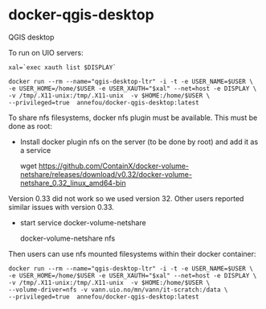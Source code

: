 # docker-qgis-desktop
QGIS desktop


To run on UIO servers:

	xal=`exec xauth list $DISPLAY`

    docker run --rm --name="qgis-desktop-ltr" -i -t -e USER_NAME=$USER \
	-e USER_HOME=/home/$USER -e USER_XAUTH="$xal" --net=host -e DISPLAY \
	-v /tmp/.X11-unix:/tmp/.X11-unix  -v $HOME:/home/$USER \
	--privileged=true  annefou/docker-qgis-desktop:latest

To share nfs filesystems, docker nfs plugin must be available. This must be done as root:
- Install docker plugin nfs on the server (to be done by root) and add it as a service

	wget https://github.com/ContainX/docker-volume-netshare/releases/download/v0.32/docker-volume-netshare_0.32_linux_amd64-bin

Version 0.33 did not work so we used version 32. Other users reported similar issues with version 0.33.

- start service docker-volume-netshare

	docker-volume-netshare nfs

Then users can use nfs mounted filesystems within their docker container:

	docker run --rm --name="qgis-desktop-ltr" -i -t -e USER_NAME=$USER \
	-e USER_HOME=/home/$USER -e USER_XAUTH="$xal" --net=host -e DISPLAY \
	-v /tmp/.X11-unix:/tmp/.X11-unix  -v $HOME:/home/$USER \
	--volume-driver=nfs -v vann.uio.no/mn/vann/it-scratch:/data \
	--privileged=true  annefou/docker-qgis-desktop:latest
